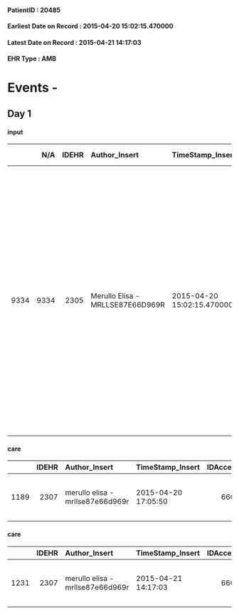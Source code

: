 
#### PatientID : 20485
#### Earliest Date on Record : 2015-04-20 15:02:15.470000
#### Latest Date on Record : 2015-04-21 14:17:03
#### EHR Type : AMB

# Events - 

## Day 1

#### input
|      |    N/A |   IDEHR | Author_Insert                    | TimeStamp_Insert           | EHRType   |   PatientID |   IDDigitalSignDocument | persone_vicine   |   Unnamed: 0_x.1 |   IDANAMNESI_SOCIALE | Patient   | FamigliaAltro   | Paziente_T   | FamigliaAltro_T   |   Non_Rilevabile_x.1 | Note_Non_Rilevabile_x.1   | opt_Problemi   | Note_I                                                                                                                                                                                                                                                                                                                                                                                                                                                           | ds_note_timori                                                                                               | opt_paziente_a   | opt_famiglia_a   | opt_adeguatezza   | opt_paziente_solo   | ds_note_con                                                                                                                                 | opt_presente_assente   | Caregiver_principale   | opt_capacita   | opt_necessario   | opt_presente   | opt_risorse_ec   | opt_paziente_psi   | opt_Ins_vol   | opt_paziente_ad   | opt_caregiver_ad   | opt_esenzione   | opt_inv_civile   |   invalidita_perc |   ds_codice_es | Needs               | Fragility   | opt_disponibilita_f   | opt_indennita_acc   | opt_famiglia_psi   | opt_disponibilit_paz   |
|-----:|-------:|--------:|:---------------------------------|:---------------------------|:----------|------------:|------------------------:|:-----------------|-----------------:|---------------------:|:----------|:----------------|:-------------|:------------------|---------------------:|:--------------------------|:---------------|:-----------------------------------------------------------------------------------------------------------------------------------------------------------------------------------------------------------------------------------------------------------------------------------------------------------------------------------------------------------------------------------------------------------------------------------------------------------------|:-------------------------------------------------------------------------------------------------------------|:-----------------|:-----------------|:------------------|:--------------------|:--------------------------------------------------------------------------------------------------------------------------------------------|:-----------------------|:-----------------------|:---------------|:-----------------|:---------------|:-----------------|:-------------------|:--------------|:------------------|:-------------------|:----------------|:-----------------|------------------:|---------------:|:--------------------|:------------|:----------------------|:--------------------|:-------------------|:-----------------------|
| 9334 |   9334 |    2305 | Merullo Elisa - MRLLSE87E66D969R | 2015-04-20 15:02:15.470000 | AMB       |       20485 |                   55594 | N/A              |              932 |                  594 | Si#1      | Si#1            | No#0         | Si#1              |                    0 | NR                        | No#0           | Pz e figlio informati della diagnosi e della progressione.La pz,dopo un periodo di ricovero all'hospice del Sacco,ha voluto rientrare a casa in virt√π di una stabilizzazione dei sintomi e di un miglioramento del quadro clinico.Il figlio sa comunque che non sussistono ulteriori margini di trattamento terapeutico;inoltre √® informato della possibilit√† di rientrare in hospice,qualora le condizioni cliniche volgessero ad un peggioramento clinico . | Da parte del figlio non sono emersi particolari timori;al momento ritiene fattibile il rientro al domicilio. | Indefinite#2     | Congruenti#1     | Da valutare#2     | Si#1                | La pz √® divorziata e vive da sola.Il figlio unico Stefano ha 40 anni,√® cgt e vive nelle immediate vicinanze.E' l'unica figura di supporto | Presente#1             | son                    | Adeguato#0     | Si#1             | No#0           | Da valutare#2    | No#0               | No#0          | Parziale#1        | Totale#2           | Si#1            | Si#1             |               100 |             48 | Clinici#0;Sociali#1 | nessuna#0   | No#0                  | Si#1                | No#0               | No#0                   |

#### care
|      |   IDEHR | Author_Insert                    | TimeStamp_Insert    |   IDAccess | EHRType   |   PatientID |   IDGESTIONE_AUSILI |   opt_annulla_consegna | dt_Ric_consegna     | dt_ric_cons_forn    | opt_ausilio                          |
|-----:|--------:|:---------------------------------|:--------------------|-----------:|:----------|------------:|--------------------:|-----------------------:|:--------------------|:--------------------|:-------------------------------------|
| 1189 |    2307 | merullo elisa - mrllse87e66d969r | 2015-04-20 17:05:50 |       6606 | amb       |       20485 |                1032 |                      0 | 2015-04-20 00:00:00 | 2015-04-21 00:00:00 | 2 tips walker 2 wheels (walker) # 10 |

#### care
|      |   IDEHR | Author_Insert                    | TimeStamp_Insert    |   IDAccess | EHRType   |   PatientID |   IDGESTIONE_AUSILI |   opt_annulla_consegna | dt_Ric_consegna     | opt_ausilio                          |
|-----:|--------:|:---------------------------------|:--------------------|-----------:|:----------|------------:|--------------------:|-----------------------:|:--------------------|:-------------------------------------|
| 1231 |    2307 | merullo elisa - mrllse87e66d969r | 2015-04-21 14:17:03 |       6606 | amb       |       20485 |                1075 |                      1 | 2015-04-20 00:00:00 | 2 tips walker 2 wheels (walker) # 10 |


